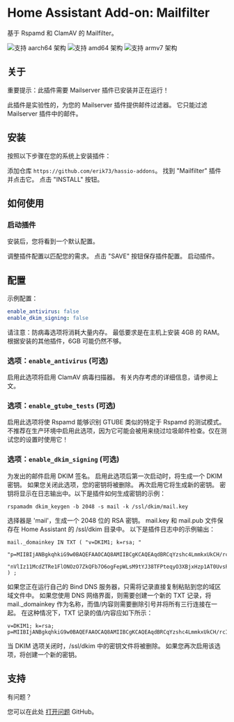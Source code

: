 # Home Assistant Add-on: Mailfilter

基于 Rspamd 和 ClamAV 的 Mailfilter。

![支持 aarch64 架构][aarch64-shield] ![支持 amd64 架构][amd64-shield]
![支持 armv7 架构][armv7-shield]

## 关于

重要提示：此插件需要 Mailserver 插件已安装并正在运行！

此插件是实验性的，为您的 Mailserver 插件提供邮件过滤器。
它只能过滤 Mailserver 插件中的邮件。

## 安装

按照以下步骤在您的系统上安装插件：

添加仓库 `https://github.com/erik73/hassio-addons`。
找到 "Mailfilter" 插件并点击它。
点击 "INSTALL" 按钮。

## 如何使用

### 启动插件

安装后，您将看到一个默认配置。

调整插件配置以匹配您的需求。
点击 "SAVE" 按钮保存插件配置。
启动插件。

## 配置

示例配置：

```yaml
enable_antivirus: false
enable_dkim_signing: false
```

请注意：防病毒选项将消耗大量内存。
最低要求是在主机上安装 4GB 的 RAM。
根据安装的其他插件，6GB 可能仍然不够。

### 选项：`enable_antivirus` (可选)

启用此选项将启用 ClamAV 病毒扫描器。
有关内存考虑的详细信息，请参阅上文。

### 选项：`enable_gtube_tests` (可选)

启用此选项将使 Rspamd 能够识别 GTUBE 类似的特定于 Rspamd 的测试模式。不推荐在生产环境中启用此选项，因为它可能会被用来绕过垃圾邮件检查。仅在测试您的设置时使用它！

### 选项：`enable_dkim_signing` (可选)

为发出的邮件启用 DKIM 签名。
启用此选项后第一次启动时，将生成一个 DKIM 密钥。
如果您关闭此选项，您的密钥将被删除。
再次启用它将生成新的密钥。
密钥将显示在日志输出中。以下是插件如何生成密钥的示例：

```
rspamadm dkim_keygen -b 2048 -s mail -k /ssl/dkim/mail.key
```

选择器是 'mail'，生成一个 2048 位的 RSA 密钥。
mail.key 和 mail.pub 文件保存在 Home Assistant 的 /ssl/dkim 目录中。
以下是插件日志中的示例输出：

```
mail._domainkey IN TXT ( "v=DKIM1; k=rsa; "
	"p=MIIBIjANBgkqhkiG9w0BAQEFAAOCAQ8AMIIBCgKCAQEAqdBRCqYzshc4LmmkxUkCH/rcIpSe/QdNIVmBrgqZmZ5zzWQi7ShdFOH7V32/VM1VRk2pkjDV7tmfbwslsymsfxgGhVHbU0R3803uRfxAiT2mYu1hCc9351YpZF4WnrdoA3BT5juS3YUo5LsDxvZCxISnep8VqVSAZOmt8wFsZKBXiIjWuoI6XnWrzsAfoaeGaVuUZBmi4ZTg0O4yl"
	"nVlIz11McdZTRe1FlONOzO7ZkQFb7O6ogFepWLsM9tYJ38TFPteqyO3XBjxHzp1AT0UvsPcauDoeHUXgqbxU7udG1t05f6ab5h/Kih+jisgHHF4ZFK3qRtawhWlA9DtS35DlwIDAQAB"
) ;
```

如果您正在运行自己的 Bind DNS 服务器，只需将记录直接复制粘贴到您的域区域文件中。
如果您使用 DNS 网络界面，则需要创建一个新的 TXT 记录，将 mail.\_domainkey 作为名称，而值/内容则需要删除引号并将所有三行连接在一起。
在这种情况下，TXT 记录的值/内容应如下所示：

```
v=DKIM1; k=rsa; p=MIIBIjANBgkqhkiG9w0BAQEFAAOCAQ8AMIIBCgKCAQEAqdBRCqYzshc4LmmkxUkCH/rcIpSe/QdNIVmBrgqZmZ5zzWQi7ShdFOH7V32/VM1VRk2pkjDV7tmfbwslsymsfxgGhVHbU0R3803uRfxAiT2mYu1hCc9351YpZF4WnrdoA3BT5juS3YUo5LsDxvZCxISnep8VqVSAZOmt8wFsZKBXiIjWuoI6XnWrzsAfoaeGaVuUZBmi4ZTg0O4ylnVlIz11McdZTRe1FlONOzO7ZkQFb7O6ogFepWLsM9tYJ38TFPteqyO3XBjxHzp1AT0UvsPcauDoeHUXgqbxU7udG1t05f6ab5h/Kih+jisgHHF4ZFK3qRtawhWlA9DtS35DlwIDAQAB
```

当 DKIM 选项关闭时，/ssl/dkim 中的密钥文件将被删除。
如果您再次启用该选项，将创建一个新的密钥。

## 支持

有问题？

您可以在此处 [打开问题][issue] GitHub。

[aarch64-shield]: https://img.shields.io/badge/aarch64-yes-green.svg
[amd64-shield]: https://img.shields.io/badge/amd64-yes-green.svg
[armv7-shield]: https://img.shields.io/badge/armv7-yes-green.svg
[i386-shield]: https://img.shields.io/badge/i386-yes-green.svg
[issue]: https://github.com/erik73/addon-mailfilter/issues
[repository]: https://github.com/erik73/hassio-addons